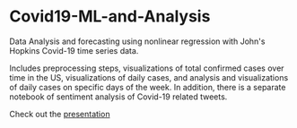 # Covid19-ML-and-Analysis

Data Analysis and forecasting using nonlinear regression with John's Hopkins Covid-19 time series data. 

Includes preprocessing steps, visualizations of total confirmed cases over time in the US, visualizations of daily cases, and analysis and 
visualizations of daily cases on specific days of the week. In addition, there is a separate notebook of sentiment analysis of Covid-19 related tweets.


Check out the [presentation](https://docs.google.com/presentation/d/1_LFEtgZS87ksLa_7ZpoXTVOpEUQzky-52XlcFQfCZgE/edit?usp=sharing)
